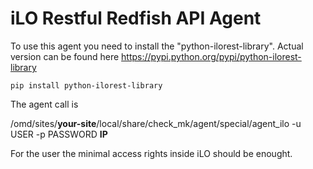 # iLO Restful Redfish API Agent

To use this agent you need to install the "python-ilorest-library".
Actual version can be found here https://pypi.python.org/pypi/python-ilorest-library

`pip install python-ilorest-library`

The agent call is

/omd/sites/**your-site**/local/share/check_mk/agent/special/agent_ilo -u USER -p PASSWORD **IP**

For the user the minimal access rights inside iLO should be enought.
